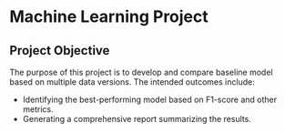 # Machine Learning Project

## Project Objective
The purpose of this project is to develop and compare baseline model based on multiple data versions.
The intended outcomes include:
- Identifying the best-performing model based on F1-score and other metrics.
- Generating a comprehensive report summarizing the results.
